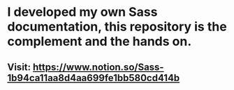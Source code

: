 # I developed my own Sass documentation, this repository is the complement and the hands on.
## Visit: https://www.notion.so/Sass-1b94ca11aa8d4aa699fe1bb580cd414b

